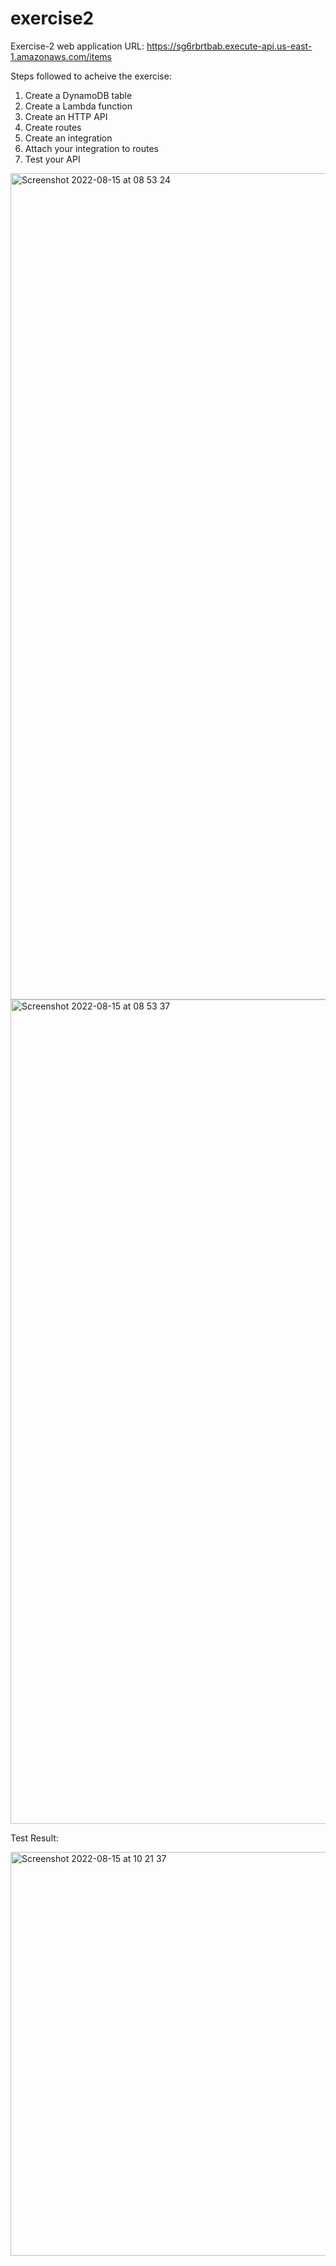 # exercise2

Exercise-2 web application URL: https://sg6rbrtbab.execute-api.us-east-1.amazonaws.com/items

Steps followed to acheive the exercise:
  1. Create a DynamoDB table
  2. Create a Lambda function
  3. Create an HTTP API
  4. Create routes
  5. Create an integration
  6. Attach your integration to routes
  7. Test your API

<img width="1322" alt="Screenshot 2022-08-15 at 08 53 24" src="https://user-images.githubusercontent.com/100350582/184597413-8430da8a-9ca6-465b-86e2-bac70440bc83.png">
<img width="1319" alt="Screenshot 2022-08-15 at 08 53 37" src="https://user-images.githubusercontent.com/100350582/184597661-6f123cb6-75ad-4d73-a539-8798ae16aecb.png">


Test Result: 


<img width="646" alt="Screenshot 2022-08-15 at 10 21 37" src="https://user-images.githubusercontent.com/100350582/184610463-c5b3cc89-ff15-4c4d-97ad-61a40eb871bf.png">
